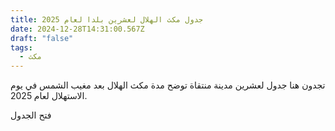 ```yaml
---
title: جدول مكث الهلال لعشرين بلدا لعام 2025
date: 2024-12-28T14:31:00.567Z
draft: "false"
tags:
  - مكث
---
```

تجدون هنا جدول لعشرين مدينة منتقاة توضح مدة مكث الهلال بعد مغيب الشمس في يوم الاستهلال لعام 2025.

فتح الجدول
